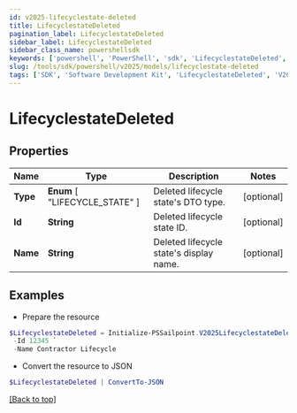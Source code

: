```yaml
---
id: v2025-lifecyclestate-deleted
title: LifecyclestateDeleted
pagination_label: LifecyclestateDeleted
sidebar_label: LifecyclestateDeleted
sidebar_class_name: powershellsdk
keywords: ['powershell', 'PowerShell', 'sdk', 'LifecyclestateDeleted', 'V2025LifecyclestateDeleted'] 
slug: /tools/sdk/powershell/v2025/models/lifecyclestate-deleted
tags: ['SDK', 'Software Development Kit', 'LifecyclestateDeleted', 'V2025LifecyclestateDeleted']
---
```



# LifecyclestateDeleted

## Properties

Name | Type | Description | Notes
------------ | ------------- | ------------- | -------------
**Type** |  **Enum** [  "LIFECYCLE_STATE" ] | Deleted lifecycle state's DTO type. | [optional] 
**Id** | **String** | Deleted lifecycle state ID. | [optional] 
**Name** | **String** | Deleted lifecycle state's display name. | [optional] 

## Examples

- Prepare the resource
```powershell
$LifecyclestateDeleted = Initialize-PSSailpoint.V2025LifecyclestateDeleted  -Type LIFECYCLE_STATE `
 -Id 12345 `
 -Name Contractor Lifecycle
```

- Convert the resource to JSON
```powershell
$LifecyclestateDeleted | ConvertTo-JSON
```


[[Back to top]](#) 

